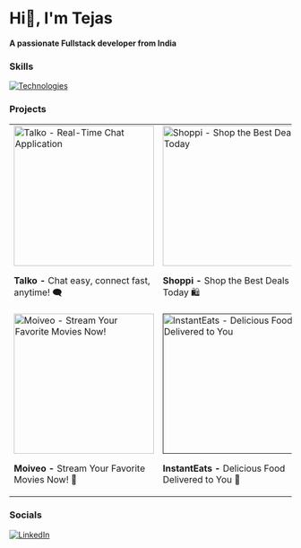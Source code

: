 
 Hi👋, I'm Tejas
========================================================================================================================================
**A passionate Fullstack developer from India**
<br/>

### Skills

[![Technologies](https://skillicons.dev/icons?i=html,css,js,tailwindcss,react,git,nodejs,express,mongodb,mysql)](https://skillicons.dev)

<!-- Project -->
### Projects

<table style="border-collapse: collapse; border: none;">
  <tr>
    <td style="border: none;">
      <a href="https://talko-6y6r.onrender.com/">
        <img src="https://i.postimg.cc/DZ5VbZPB/Screenshot-321.png" alt="Talko - Real-Time Chat Application" width="250"/>
      </a>
      <p><b>Talko - </b>Chat easy, connect fast, anytime! 🗨️</p>
    </td>
    <td style="border: none;">
      <a href="https://product-catalog-db189.web.app/">
        <img src="https://i.postimg.cc/Rh8Dcn6Q/Screenshot-275.png" alt="Shoppi - Shop the Best Deals Today" width="250"/>
      </a>
      <p><b>Shoppi - </b>Shop the Best Deals Today 🛍️</p>
    </td>
    <td style="border: none;">
      <a href="https://tejasbanait.vercel.app/">
        <img src="https://i.postimg.cc/VLFXW03B/portfolio.png" alt="Shoppi - Shop the Best Deals Today" width="250"/>
      </a>
      <p><b>Portfolio - </b>See my projects and skills 🚀</p>
    </td>
  </tr>
  <tr>
    <td style="border: none;">
      <a href="https://moive-apps.vercel.app/">
        <img src="https://i.postimg.cc/vmz20Kxm/Screenshot-285.png" alt="Moiveo - Stream Your Favorite Movies Now!" width="250"/>
      </a>
      <p><b>Moiveo - </b>Stream Your Favorite Movies Now! 🍿</p>
    </td>
    <td style="border: none;">
      <a href="">
        <img src="https://i.postimg.cc/Pqt2vMVn/fooddeliver.png" alt="InstantEats - Delicious Food Delivered to You" width="250"/>
      </a>
      <p><b>InstantEats - </b>Delicious Food Delivered to You 🍕</p>
    </td>
  </tr>
</table>


### Socials

 [![LinkedIn](https://img.shields.io/badge/LinkedIn-%230077B5.svg?logo=linkedin&logoColor=white)](https://www.linkedin.com/in/tejas-banait/)

